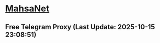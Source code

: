 
# [MahsaNet](https://t.me/mahsa_net)
## Free Telegram Proxy (Last Update: 2025-10-15 23:08:51)

    